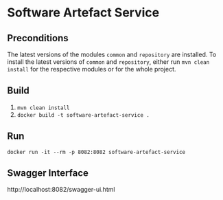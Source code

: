 # Software Artefact Service

## Preconditions

The latest versions of the modules `common` and `repository` are installed.
To install the latest versions of `common` and `repository`, either run `mvn clean install` for the respective modules or for the whole project. 

## Build

1. `mvn clean install`
2. `docker build -t software-artefact-service .`

## Run
`docker run -it --rm -p 8082:8082 software-artefact-service`


## Swagger Interface
http://localhost:8082/swagger-ui.html